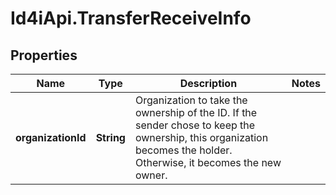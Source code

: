 # Id4iApi.TransferReceiveInfo

## Properties
Name | Type | Description | Notes
------------ | ------------- | ------------- | -------------
**organizationId** | **String** | Organization to take the ownership of the ID. If the sender chose to keep the ownership, this organization becomes the holder. Otherwise, it becomes the new owner. | 


